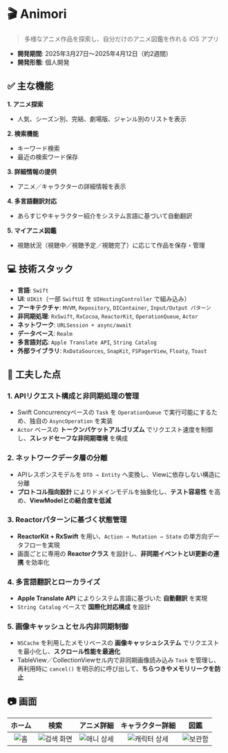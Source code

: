 # 🎬 Animori  
> 多様なアニメ作品を探索し、自分だけのアニメ図鑑を作れる iOS アプリ  

- **開発期間**: 2025年3月27日〜2025年4月12日（約2週間）  
- **開発形態**: 個人開発  

## ✅ 主な機能  
**1. アニメ探索**  
- 人気、シーズン別、完結、劇場版、ジャンル別のリストを表示  

**2. 検索機能**  
- キーワード検索  
- 最近の検索ワード保存  

**3. 詳細情報の提供**  
- アニメ／キャラクターの詳細情報を表示  

**4. 多言語翻訳対応**  
- あらすじやキャラクター紹介をシステム言語に基づいて自動翻訳  

**5. マイアニメ図鑑**  
- 視聴状況（視聴中／視聴予定／視聴完了）に応じて作品を保存・管理  

## 💻 技術スタック  
- **言語**: `Swift`  
- **UI**: `UIKit`（一部 `SwiftUI` を `UIHostingController` で組み込み）  
- **アーキテクチャ**: `MVVM`, `Repository`, `DIContainer`, `Input/Output パターン`  
- **非同期処理**: `RxSwift`, `RxCocoa`, `ReactorKit`, `OperationQueue`, `Actor`  
- **ネットワーク**: `URLSession + async/await`  
- **データベース**: `Realm`  
- **多言語対応**: `Apple Translate API`, `String Catalog`  
- **外部ライブラリ**: `RxDataSources`, `SnapKit`, `FSPagerView`, `Floaty`, `Toast`  

## 🔎 工夫した点  
### 1. APIリクエスト構成と非同期処理の管理  
- Swift Concurrencyベースの `Task` を `OperationQueue` で実行可能にするため、独自の `AsyncOperation` を実装  
- `Actor` ベースの **トークンバケットアルゴリズム** でリクエスト速度を制御し、**スレッドセーフな非同期環境** を構成  

### 2. ネットワークデータ層の分離  
- APIレスポンスモデルを `DTO → Entity` へ変換し、Viewに依存しない構造に分離  
- **プロトコル指向設計** によりドメインモデルを抽象化し、**テスト容易性** を高め、**ViewModelとの結合度を低減**  

### 3. Reactorパターンに基づく状態管理  
- **ReactorKit + RxSwift** を用い、`Action → Mutation → State` の単方向データフローを実現  
- 画面ごとに専用の **Reactorクラス** を設計し、**非同期イベントとUI更新の連携** を効率化  

### 4. 多言語翻訳とローカライズ  
- **Apple Translate API** によりシステム言語に基づいた **自動翻訳** を実現  
- `String Catalog` ベースで **国際化対応構成** を設計  

### 5. 画像キャッシュとセル内非同期制御  
- `NSCache` を利用したメモリベースの **画像キャッシュシステム** でリクエストを最小化し、**スクロール性能を最適化**  
- TableView／CollectionViewセル内で非同期画像読み込み `Task` を管理し、再利用時に `cancel()` を明示的に呼び出して、**ちらつきやメモリリークを防止**  

## 📷 画面  
| ホーム | 検索 | アニメ詳細 | キャラクター詳細 | 図鑑 |
|:--:|:--:|:--:|:--:|:--:|
| <img alt="홈" src="https://github.com/user-attachments/assets/e3fd1837-f0fe-4779-9b74-2f2e0b7602aa" />　| <img alt="검색 화면" src="https://github.com/user-attachments/assets/4d10c13c-5ad1-43d6-bcf3-7624e5e6b9e6" /> | <img alt="애니 상세" src="https://github.com/user-attachments/assets/99285d01-7af0-4d8a-a328-7aec698493bb" /> | <img alt="캐릭터 상세" src="https://github.com/user-attachments/assets/648380a7-ef12-4f37-be3b-97d174273353" /> | <img alt="보관함" src="https://github.com/user-attachments/assets/60ceb8a7-9b79-437e-87bd-d41c24e1d9b3" /> |
